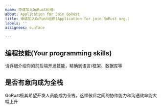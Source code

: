 ```yaml
---
name: 申请加入GoRust组织
about: Application for Join GoRust
title: 申请加入GoRust组织(Application for join RoRust org.)
labels: ''
assignees: sunface

---
```


## 编程技能(Your programming skills)
请详细介绍你的前后端开发技能，精确到语言/框架、数据库等

## 是否有意向成为全栈
GoRust极其希望开发人员能成为全栈，这样彼此之间的协作能力和沟通效率能大幅上升
